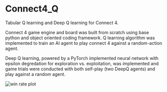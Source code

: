 # Connect4_Q
Tabular Q learning and Deep Q learning for Connect 4.

Connect 4 game engine and board was built from scratch using base python and object oriented coding framework.
Q learning algorithm was implemented to train an AI agent to play connect 4 against a random-action agent.

Deep Q learning, powered by a PyTorch implemented neural network with epsilon degredation for exploration vs. exploitation, was implemented and game trials were conducted with both self-play (two DeepQ agents) and play against a random agent. 


![win rate plot](https://github.com/ubitquitin/Connect4_Q/assets/14205051/f414fce4-9ae7-4176-a838-9ad26f61d662)
